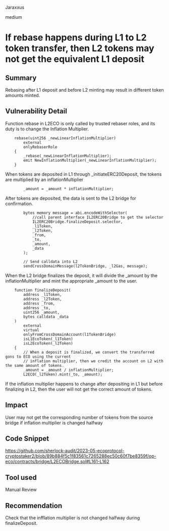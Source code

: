 Jaraxxus

medium

# If rebase happens during L1 to L2 token transfer, then L2 tokens may not get the equivalent L1 deposit

## Summary

Rebasing after L1 deposit and before L2 minting may result in different token amounts minted.

## Vulnerability Detail

Function rebase in L2ECO is only called by trusted rebaser roles, and its duty is to change the Inflation Multiplier.

```solidity
    rebase(uint256 _newLinearInflationMultiplier)
        external
        onlyRebaserRole
    {
        _rebase(_newLinearInflationMultiplier);
        emit NewInflationMultiplier(_newLinearInflationMultiplier);
    }
```

When tokens are deposited in L1 through _initiateERC20Deposit, the tokens are multiplied by an inflationMultiplier

```solidity
        _amount = _amount * inflationMultiplier;
```

After tokens are deposited, the data is sent to the L2 bridge for confirmation.

```solidity
        bytes memory message = abi.encodeWithSelector(
            //call parent interface IL2ERC20Bridge to get the selector
            IL2ERC20Bridge.finalizeDeposit.selector,
            _l1Token,
            _l2Token,
            _from,
            _to,
            _amount,
            _data
        );

        // Send calldata into L2
        sendCrossDomainMessage(l2TokenBridge, _l2Gas, message);
```

When the L2 bridge finalizes the deposit, it will divide the _amount by the inflationMultiplier and mint the appropriate _amount to the user. 

```solidity
    function finalizeDeposit(
        address _l1Token,
        address _l2Token,
        address _from,
        address _to,
        uint256 _amount,
        bytes calldata _data
    )
        external
        virtual
        onlyFromCrossDomainAccount(l1TokenBridge)
        isL1EcoToken(_l1Token)
        isL2EcoToken(_l2Token)
    {
        // When a deposit is finalized, we convert the transferred gons to ECO using the current
        // inflation multiplier, then we credit the account on L2 with the same amount of tokens.
        _amount = _amount / inflationMultiplier;
        L2ECO(_l2Token).mint(_to, _amount);
```

If the inflation multiplier happens to change after depositing in L1 but before finalizing in L2, then the user will not get the correct amount of tokens. 

## Impact

User may not get the corresponding number of tokens from the source bridge if inflation multiplier is changed halfway

## Code Snippet

https://github.com/sherlock-audit/2023-05-ecoprotocol-cryptostaker2/blob/89b884f5c1f83561c7265288ec50c60f7be8359f/op-eco/contracts/bridge/L2ECOBridge.sol#L161-L162

## Tool used

Manual Review

## Recommendation

Check that the infflation multiplier is not changed halfway during finalizeDeposit.